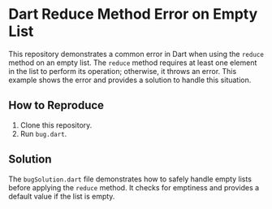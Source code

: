# Dart Reduce Method Error on Empty List
This repository demonstrates a common error in Dart when using the `reduce` method on an empty list. The `reduce` method requires at least one element in the list to perform its operation; otherwise, it throws an error. This example shows the error and provides a solution to handle this situation.

## How to Reproduce
1. Clone this repository.
2. Run `bug.dart`.

## Solution
The `bugSolution.dart` file demonstrates how to safely handle empty lists before applying the `reduce` method.  It checks for emptiness and provides a default value if the list is empty.